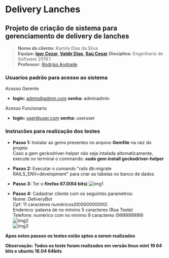 # Delivery Lanches
## Projeto de criação de sistema para gerenciamento de delivery de lanches

> **Nome do cliente:** Kamila Dias da Silva  
> **Equipe: [Igor Cezar](https://github.com/igorcalbuquerque), 
>            [Valdir Dias](https://github.com/BluePegasus24),
>            [Saú Cesar](https://github.com/saucesar)**
> **Disciplina:** Engenharia de Software 2019.1  
> **Professor:** [Rodrigo Andrade](https://github.com/rcaa)

### Usuarios padrão para acesso ao sistema
Acesso Gerente
+ **login:** admin@admin.com **senha:** adminadmin

Acesso Funcionario

+ **login:** user@user.com **senha:** useruser

### Instrucões para realização dos testes
+ **Passo 1:**
Instalar as gems presentes no arquivo **Gemfile** na raiz do projeto  
Caso a gem geckodriver-helper não seja intalada altomaticamente, execute
no terminal o commando: **sudo gem install geckodriver-helper**  

+ **Passo 2:**
Executar o comando "rails db:migrate RAILS_ENV=development" para criar as tabelas no banco de dados

+ **Passo 3:**
Ter o **firefox 67.0(64 bits)**
![img1](https://lh3.googleusercontent.com/--5JJ8DFp0h0/XO3azvknCaI/AAAAAAAAEd4/fOCdP6wKJnILTh8oh31XBDeyIB_JGnMzwCK8BGAs/s0/imagem5.png)

+ **Passo 4:** Cadastrar cliente com os seguintes parametros:  
Nome: DeliveryBot  
Cpf: 11 caracteres numéricos(00000000000)  
Endereco: palavra de no minimo 5 caracteres (Rua Teste)  
Telefone: numérico com no minimo 9 caracteres (999999999)   
![img2](https://lh3.googleusercontent.com/-B-sK-vdQV0E/XQBhJHRBp2I/AAAAAAAAAc8/EX5oD1E57TYqmIIyW-bdCJXoa9MZz8z3wCK8BGAs/s0/Imagem_Postar2.png)      
![img3](https://lh3.googleusercontent.com/-dX1vL4oUf4Y/XQBhGBIk-EI/AAAAAAAAAcw/1nxyN9cpSaQP7OFQbUiwlgYQkaehvyhiQCK8BGAs/s0/Imagem_Postar1.png)

**Apos estes passos os testes estão aptos a serem realizados**

**Observação: Todos os teste foram realizados em versão linux mint 19 64 bits e ubuntu 18.04 64bits**    